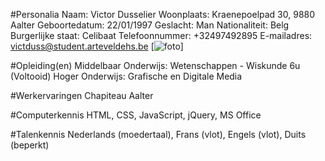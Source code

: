 #Personalia
Naam: Victor Dusselier
Woonplaats: Kraenepoelpad 30, 9880 Aalter
Geboortedatum: 22/01/1997
Geslacht: Man
Nationaliteit: Belg
Burgerlijke staat: Celibaat
Telefoonnummer: +32497492895
E-mailadres: victduss@student.arteveldehs.be
[![foto](https://i1.sndcdn.com/avatars-000216649339-mz9c7t-t500x500.jpg)]

#Opleiding(en)
Middelbaar Onderwijs: Wetenschappen - Wiskunde 6u (Voltooid)
Hoger Onderwijs: Grafische en Digitale Media

#Werkervaringen
Chapiteau Aalter

#Computerkennis
HTML, CSS, JavaScript, jQuery, MS Office

#Talenkennis
Nederlands (moedertaal), Frans (vlot), Engels (vlot), Duits (beperkt)



